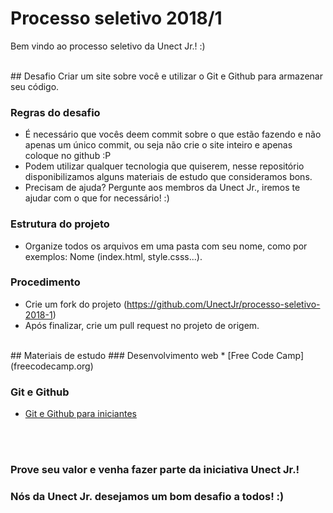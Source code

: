 # Processo seletivo 2018/1
Bem vindo ao processo seletivo da Unect Jr.! :) 

<br>
## Desafio
Criar um site sobre você e utilizar o Git e Github para armazenar seu código. 

### Regras do desafio
* É necessário que vocês deem commit sobre o que estão fazendo e não apenas um único commit, ou seja não crie o site inteiro e apenas coloque no github :P
* Podem utilizar qualquer tecnologia que quiserem, nesse repositório disponibilizamos alguns materiais de estudo que consideramos bons. 
*  Precisam de ajuda? Pergunte aos membros da Unect Jr., iremos te ajudar com o que for necessário! :) 

### Estrutura do projeto 
* Organize todos os arquivos em uma pasta com seu nome, como por exemplos: Nome (index.html, style.csss...).

### Procedimento 
* Crie um fork do projeto (https://github.com/UnectJr/processo-seletivo-2018-1)
* Após finalizar, crie um pull request no projeto de origem.

<br>
## Materiais de estudo 
### Desenvolvimento web
* [Free Code Camp](freecodecamp.org)

### Git e Github
* [Git e Github para iniciantes](https://www.udemy.com/git-e-github-para-iniciantes/)
 
<br><br>
### Prove seu valor e venha fazer parte da iniciativa Unect Jr.!
### Nós da Unect Jr. desejamos um bom desafio a todos! :)